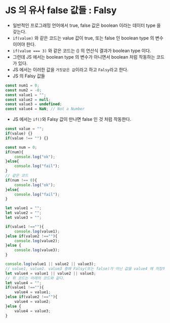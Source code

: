 # JS 의 유사 false 값들 : Falsy
* 일반적인 프로그래밍 언어에서 true, false 값은 boolean 이라는 데이터 type 을 갖는다. 
* `if(value)` 와 같은 코드는 value 값이 true, 또는 false 인 boolean type 의 변수이어야 한다. 
* `if(value === 3)` 와 같은 코드는 () 의 연산식  결과가 boolean type 이다.
* 그런데 JS 에서는 boolean type 의 변수가 아니면서 boolean 처럼 작동하는 코드가 있다. 
* JS 에서는 이러한 값을 `거짓같은 값`이라고 하고 `Falsy`라고 한다.
* JS 의 Falsy 값들 
```js
const num1 = 0;
const num2 = -0;
const value1 = "";
const value2 = null;
const value3 = undefined;
const value4 = NaN; // Not a Number 
```
* JS 에서는 `if()`와 Falsy 값이 만나면 false 인 것 처럼 작동한다. 
```js
const value = "";
if(value) {}
if(value !== "") {}

const num = 0;
if(num){
    console.log("ok");
}else{
    console.log("fail");
}
// 같은 코드
if(num !== 0){
    console.log("ok");
}else{
    console.log("fail");
}
```

```js
let value1 = "";
let value2 = "";
let value3 = "";

if(value1 !==""){
    console.log(value1);
}else if(value2 !==""){
    console.log(value2);
}else {
    console.log(value3);
}

console.log(value1 || value2 || value3);
// value1, value2. value3 중에 Falsy(또는 false)가 아닌 값을 value4 에 저장하라.
let value4 = value1 || value2 || value3;
// 위 코드는 아래의 코드와 같다.
let value4 = "";
if(value1 !==""){
    value4 = value1;
}else if(value2 !==""){
    value4 = value2;
}else {
    value4 = value3;
}
```